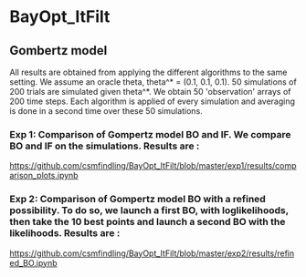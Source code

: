# BayOpt_ItFilt


 ## Gombertz model

All results are obtained from applying the different algorithms to the same setting. We assume an oracle theta, theta^* = (0.1, 0.1, 0.1). 50 simulations of 200 trials are simulated given theta^*. We obtain 50 'observation' arrays of 200 time steps. Each algorithm is applied of every simulation and averaging is done in a second time over these 50 simulations. 


### Exp 1: Comparison of Gompertz model BO and IF. We compare BO and IF on the simulations. Results are :
https://github.com/csmfindling/BayOpt_ItFilt/blob/master/exp1/results/comparison_plots.ipynb

### Exp 2: Comparison of Gompertz model BO with a refined possibility. To do so, we launch a first BO, with loglikelihoods, then take the 10 best points and launch a second BO with the likelihoods. Results are :
https://github.com/csmfindling/BayOpt_ItFilt/blob/master/exp2/results/refined_BO.ipynb
